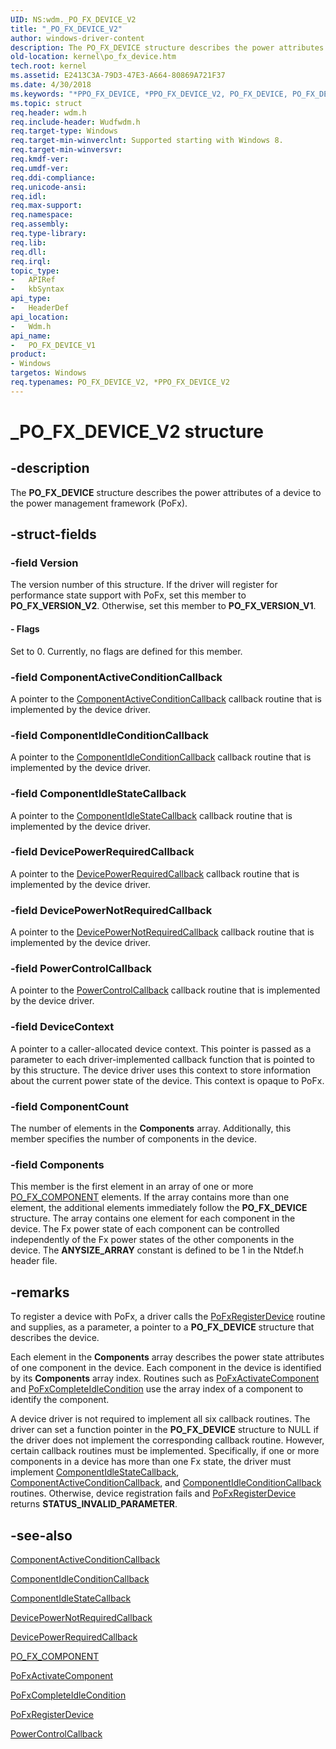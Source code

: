 ```yaml
---
UID: NS:wdm._PO_FX_DEVICE_V2
title: "_PO_FX_DEVICE_V2"
author: windows-driver-content
description: The PO_FX_DEVICE structure describes the power attributes of a device to the power management framework (PoFx).
old-location: kernel\po_fx_device.htm
tech.root: kernel
ms.assetid: E2413C3A-79D3-47E3-A664-80869A721F37
ms.date: 4/30/2018
ms.keywords: "*PPO_FX_DEVICE, *PPO_FX_DEVICE_V2, PO_FX_DEVICE, PO_FX_DEVICE structure [Kernel-Mode Driver Architecture], PO_FX_DEVICE_V1, PO_FX_DEVICE_V1 structure [Kernel-Mode Driver Architecture], PO_FX_DEVICE_V2, PPO_FX_DEVICE_V1, PPO_FX_DEVICE_V1 structure pointer [Kernel-Mode Driver Architecture], _PO_FX_DEVICE_V2, kernel.po_fx_device, wdm/PO_FX_DEVICE, wdm/PO_FX_DEVICE_V1, wdm/PPO_FX_DEVICE_V1"
ms.topic: struct
req.header: wdm.h
req.include-header: Wudfwdm.h
req.target-type: Windows
req.target-min-winverclnt: Supported starting with Windows 8.
req.target-min-winversvr: 
req.kmdf-ver: 
req.umdf-ver: 
req.ddi-compliance: 
req.unicode-ansi: 
req.idl: 
req.max-support: 
req.namespace: 
req.assembly: 
req.type-library: 
req.lib: 
req.dll: 
req.irql: 
topic_type:
-	APIRef
-	kbSyntax
api_type:
-	HeaderDef
api_location:
-	Wdm.h
api_name:
-	PO_FX_DEVICE_V1
product:
- Windows
targetos: Windows
req.typenames: PO_FX_DEVICE_V2, *PPO_FX_DEVICE_V2
---
```


# _PO_FX_DEVICE_V2 structure


## -description


The <b>PO_FX_DEVICE</b> structure describes the power attributes of a device to the power management framework (PoFx).


## -struct-fields




### -field Version

The version number of this structure. If the driver will register for performance state support with PoFx, set this member to <b>PO_FX_VERSION_V2</b>. Otherwise, set this member to <b>PO_FX_VERSION_V1</b>.


#### - Flags

Set to 0. Currently, no flags are defined for this member.




### -field ComponentActiveConditionCallback

A pointer to the <a href="https://msdn.microsoft.com/library/windows/hardware/hh406416">ComponentActiveConditionCallback</a> callback routine that is implemented by the device driver.


### -field ComponentIdleConditionCallback

A pointer to the <a href="https://msdn.microsoft.com/library/windows/hardware/hh406420">ComponentIdleConditionCallback</a> callback routine that is implemented by the device driver.


### -field ComponentIdleStateCallback

A pointer to the <a href="https://msdn.microsoft.com/library/windows/hardware/hh450931">ComponentIdleStateCallback</a> callback routine that is implemented by the device driver.


### -field DevicePowerRequiredCallback

A pointer to the <a href="https://msdn.microsoft.com/library/windows/hardware/hh450949">DevicePowerRequiredCallback</a> callback routine that is implemented by the device driver.


### -field DevicePowerNotRequiredCallback

A pointer to the <a href="https://msdn.microsoft.com/library/windows/hardware/hh450946">DevicePowerNotRequiredCallback</a> callback routine that is implemented by the device driver.


### -field PowerControlCallback

A pointer to the <a href="https://msdn.microsoft.com/library/windows/hardware/hh439564">PowerControlCallback</a> callback routine that is implemented by the device driver.


### -field DeviceContext

A pointer to a caller-allocated device context. This pointer is passed as a parameter to each driver-implemented callback function that is pointed to by this structure. The device driver uses this context to store information about the current power state of the device. This context is opaque to PoFx.


### -field ComponentCount

The number of elements in the <b>Components</b> array. Additionally, this member specifies the number of components in the device.


### -field Components

This member is the first element in an array of one or more <a href="https://msdn.microsoft.com/library/windows/hardware/hh439575">PO_FX_COMPONENT</a> elements. If the array contains more than one element, the additional elements immediately follow the <b>PO_FX_DEVICE</b> structure. The array contains one element for each component in the device.  The Fx power state of each component can be controlled independently of the Fx power states of the other components in the device. The <b>ANYSIZE_ARRAY</b> constant is defined to be 1 in the Ntdef.h header file.


## -remarks



To register a device with PoFx, a driver calls the <a href="https://msdn.microsoft.com/library/windows/hardware/hh439521">PoFxRegisterDevice</a> routine and supplies, as a parameter, a pointer to a <b>PO_FX_DEVICE</b> structure that describes the device.

Each element in the <b>Components</b> array describes the power state attributes of one component in the device. Each component in the device is identified by its <b>Components</b> array index. Routines such as  <a href="https://msdn.microsoft.com/library/windows/hardware/hh406650">PoFxActivateComponent</a> and <a href="https://msdn.microsoft.com/library/windows/hardware/hh406658">PoFxCompleteIdleCondition</a> use the array index of a component to identify the component.

A device driver is not required to implement all six callback routines. The driver can set a function pointer in the <b>PO_FX_DEVICE</b> structure to NULL if the driver does not implement the corresponding callback routine. However, certain callback routines must be implemented. Specifically, if one or more components in a device has more than one Fx state, the driver must implement <a href="https://msdn.microsoft.com/library/windows/hardware/hh450931">ComponentIdleStateCallback</a>, <a href="https://msdn.microsoft.com/library/windows/hardware/hh406416">ComponentActiveConditionCallback</a>, and <a href="https://msdn.microsoft.com/library/windows/hardware/hh406420">ComponentIdleConditionCallback</a> routines. Otherwise, device registration fails and <a href="https://msdn.microsoft.com/library/windows/hardware/hh439521">PoFxRegisterDevice</a> returns <b>STATUS_INVALID_PARAMETER</b>.




## -see-also




<a href="https://msdn.microsoft.com/library/windows/hardware/hh406416">ComponentActiveConditionCallback</a>



<a href="https://msdn.microsoft.com/library/windows/hardware/hh406420">ComponentIdleConditionCallback</a>



<a href="https://msdn.microsoft.com/library/windows/hardware/hh450931">ComponentIdleStateCallback</a>



<a href="https://msdn.microsoft.com/library/windows/hardware/hh450946">DevicePowerNotRequiredCallback</a>



<a href="https://msdn.microsoft.com/library/windows/hardware/hh450949">DevicePowerRequiredCallback</a>



<a href="https://msdn.microsoft.com/library/windows/hardware/hh439575">PO_FX_COMPONENT</a>



<a href="https://msdn.microsoft.com/library/windows/hardware/hh406650">PoFxActivateComponent</a>



<a href="https://msdn.microsoft.com/library/windows/hardware/hh406658">PoFxCompleteIdleCondition</a>



<a href="https://msdn.microsoft.com/library/windows/hardware/hh439521">PoFxRegisterDevice</a>



<a href="https://msdn.microsoft.com/library/windows/hardware/hh439564">PowerControlCallback</a>
 

 

